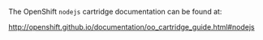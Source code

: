 The OpenShift `nodejs` cartridge documentation can be found at:

http://openshift.github.io/documentation/oo_cartridge_guide.html#nodejs


